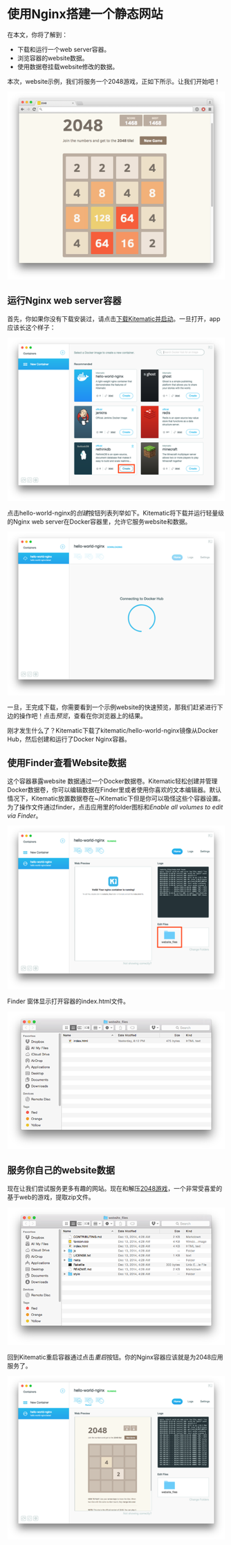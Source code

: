 # 使用Nginx搭建一个静态网站

在本文，你将了解到：

* 下载和运行一个web server容器。
* 浏览容器的website数据。
* 使用数据卷挂载website修改的数据。

本次，website示例，我们将服务一个2048游戏，正如下所示。让我们开始吧！

![nginx-2048.png](../Images/nginx-2048.png)

## 运行Nginx web server容器

首先，你如果你没有下载安装过，请点击[下载Kitematic并启动](Kitematic/install.md)。一旦打开，app应该长这个样子：

![](../Images/rethink-create.png)

点击hello-world-nginx的*创建*按钮列表列举如下。Kitematic将下载并运行轻量级的Nginx web server在Docker容器里，允许它服务website和数据。

![](../Images/nginx-hello-world.png)

一旦，王完成下载，你需要看到一个示例website的快速预览，那我们赶紧进行下边的操作吧！点击*预览*，查看在你浏览器上的结果。

刚才发生什么了？Kitematic下载了kitematic/hello-world-nginx镜像从Docker Hub，然后创建和运行了Docker Nginx容器。

## 使用Finder查看Website数据

这个容器暴露website 数据通过一个Docker数据卷。Kitematic轻松创建并管理Docker数据卷，你可以编辑数据在Finder里或者使用你喜欢的文本编辑器。默认情况下，Kitematic放置数据卷在~/Kitematic下但是你可以吸怪这些个容器设置。为了操作文件通过finder，点击应用里的folder图标和*Enable all volumes to edit via Finder*。

![nginx-data-volume.png](../Images/nginx-data-volume.png)

Finder 窗体显示打开容器的index.html文件。

![](../Images/nginx-data-folder.png)

## 服务你自己的website数据

现在让我们尝试服务更多有趣的网站。现在和解压[2048游戏](https://github.com/gabrielecirulli/2048/archive/master.zip)，一个非常受喜爱的基于web的游戏，提取zip文件。

![](../Images/nginx-2048-files.png)

回到Kitematic重启容器通过点击*重启*按钮。你的Nginx容器应该就是为2048应用服务了。

![](../Images/nginx-serving-2048.png)